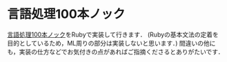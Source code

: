 # 言語処理100本ノック
[言語処理100本ノック](http://www.cl.ecei.tohoku.ac.jp/nlp100/)をRubyで実装して行きます．
(Rubyの基本文法の定着を目的としているため，ML周りの部分は実装しないと思います．)
間違いの他にも，実装の仕方などでお気付きの点があればご指摘くださるとありがたいです．

